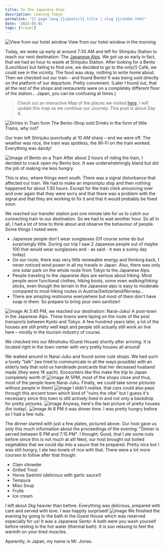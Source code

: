 ```yaml
---
title: To the Japanese Alps
description: Leaving Tokyo
permalink: "{{ page.lang }}/posts/{{ title | slug }}/index.html"
date: '2023-05-01'
tags: [travel]
---
```


![View from our hotel window](/images/japan04/2023-05-01_073306_00.JPG)
View from our hotel window in the morning

Today, we woke up early at around 7:30 AM and left for Shinjuku Station to reach our next destination: The [Japanese Alps](https://en.wikipedia.org/wiki/Japanese_Alps). We got up so early in fact, that we had an hour to waste at Shinjuku Station. After looking for a Bento (Lunchbox) but failing to find one, we decided to go to the only(!) Café, we could see in the vicinity. The food was okay, nothing to write home about. Then we checked out our train - and found Bento!
It was being sold directly on the platform of our departure. Pretty convenient. (Later I found out, that all the rest of the shops and restaurants were on a completely different floor of the station… Japan, you can be confusing at times.)

> Check out an interactive Map of the places we visited [here](https://wanderlog.com/view/ipgoeoyijw/japan-trip/shared). I will update this map as we continue our Journey. This post is about Day 4.


![Drinks in Train form](/images/japan04/2023-05-01_093107_00.JPG)
The Bento-Shop sold Drinks in the form of little Trains, why not?

Our train left Shinjuku punctually at 10 AM sharp – and we were off. The weather was nice, the train was spotless, the Wi-Fi on the train worked. Everything was dandy!

![Image of Bento on a Train](/images/japan04/2023-05-01_111309_00.JPG)
After about 2 hours of riding the train, I decided to crack open my Bento box. It was underwhelmingly bland but did the job of making me less hungry.

This is also, where things went south. There was a signal disturbance that affected our train. We had to make an impromptu stop and then nothing happened for about 1:30 hours. Except for the train clerk anouncing over and over again that they were sorry and that there was a problem with the signal and that they are working to fix it and that it would probably be fixed soon.

We reached our transfer station just one minute late for us to catch our connecting train to our destination. So we had to wait another hour. So all in all, I had a lot of time to think about and observe the behaviour of people. Some things I noted were:

- Japanese people don't wear sunglasses (Of course some do but surprisingly little. During our trip I saw 2 Japanese people out of maybe 100 that would wear sunglasses and - as said - it was a sunny day today)
- On our route, there was very little renewable energy and thinking back, I never noticed wind power in all my travels in Japan. Also, there was only one solar park on the whole route from Tokyo to the Japanese Alps.
- People traveling to the Japanese Alps are serious about hiking. Most people wore functional clothes, hiking boots, some even walking/hiking sticks, even though the terrain in the Japanese alps is easy to moderate compared to most hiking routes in Austria/Switzerland/Norway…
- There are amazing restrooms everywhere but most of them don't have soap in them. So prepare to bring your own sanitizer!

![image](/images/japan04/2023-05-01_162426_00.JPG)
At 3:45 PM, we reached our destination: Narai-Juku! A post-town in the Japanese Alps. These towns were laying on the route of the post transports between Kyoto and Tokyo. A few hundred years later, a lot of the houses are still pretty well kept and people still actually still work an live here – mostly in the tourism industry of course.

We checked into our Minshuku (Guest House) shortly after arriving. It is located right in the town center with very pretty houses all around!

We walked around in Narai-Juku and found some cute shops. We had such a lovely "talk" (we tried to communicate in all the ways possible) with an elderly lady that sold us handmade postcards that her deceased husband made (they were 1€ each). Encounters like this make the trip to Japan completely worth it!
![image](/images/japan04/2023-05-01_165947_00.JPG)
At 5PM, most of the shops close and thus, most of the people leave Narai-Juku. Finally, we could take some pictures without people in them!
![image](/images/japan04/2023-05-01_170440_00.JPG)
I didn't realise, that cars could also pass through this ancient town which kind of "ruins the vibe" but I guess it's necessary since this town is still actively lived in and not only a backdrop for pretty pictures.
![image](/images/japan04/2023-05-01_172200_00.JPG)
Anyway, here's the last picture of pretty houses (for today).
![image](/images/japan04/2023-05-01_180155_00.JPG)
At 6 PM it was dinner time. I was pretty hungry before so I had a few nuts. 

The dinner started with just a few plates, pictured above. Our host gave us only this much information about the proceedings of the evening: "Dinner is served between 6 PM and 7:15 PM". I thought: Good, that I ate some nuts before since this is not much at all! Next, our host brought out boiled vegetables that we could dip into a sauce that he prepared. Pretty nice but I was still hungry, I ate two bowls of rice with that. There were a lot more courses to follow after that though:
- Clam chowder
- Grilled Trout
- Horse Sashimi (delicious with garlic sauce!)
- Tempura
- Miso Soup
- Fruits
- Ice cream

I left about 2kg heavier than before. Everything was delicious, prepared with care and served with love. I was happily surprised!
![image](/images/japan04/2023-05-01_161343_00.JPG)
We finished the evening by going to the bath in the Guest House which was reserved especially for us! It was a Japanese Sento: A bath were you wash yourself before resting in the hot water (thermal bath). It is soo relaxing to feel the warmth on your tired muscles.

Aparently, in Japan, my name is Mr. Jonas.